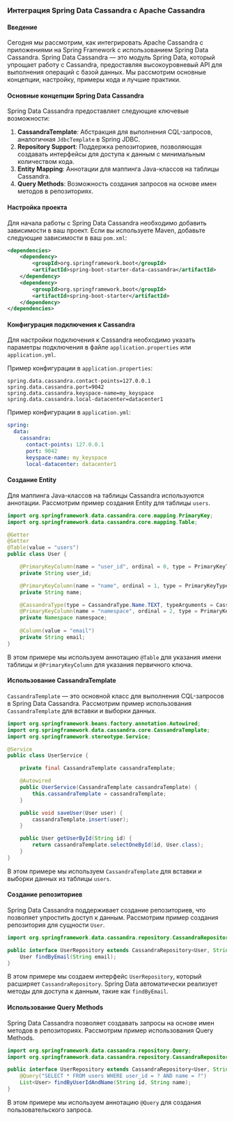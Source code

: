 ### Интеграция Spring Data Cassandra с Apache Cassandra

#### Введение

Сегодня мы рассмотрим, как интегрировать Apache Cassandra с приложениями на Spring Framework с использованием Spring Data Cassandra. Spring Data Cassandra — это модуль Spring Data, который упрощает работу с Cassandra, предоставляя высокоуровневый API для выполнения операций с базой данных. Мы рассмотрим основные концепции, настройку, примеры кода и лучшие практики.

#### Основные концепции Spring Data Cassandra

Spring Data Cassandra предоставляет следующие ключевые возможности:

1. **CassandraTemplate**: Абстракция для выполнения CQL-запросов, аналогичная `JdbcTemplate` в Spring JDBC.
2. **Repository Support**: Поддержка репозиториев, позволяющая создавать интерфейсы для доступа к данным с минимальным количеством кода.
3. **Entity Mapping**: Аннотации для маппинга Java-классов на таблицы Cassandra.
4. **Query Methods**: Возможность создания запросов на основе имен методов в репозиториях.

#### Настройка проекта

Для начала работы с Spring Data Cassandra необходимо добавить зависимости в ваш проект. Если вы используете Maven, добавьте следующие зависимости в ваш `pom.xml`:

```xml
<dependencies>
    <dependency>
        <groupId>org.springframework.boot</groupId>
        <artifactId>spring-boot-starter-data-cassandra</artifactId>
    </dependency>
    <dependency>
        <groupId>org.springframework.boot</groupId>
        <artifactId>spring-boot-starter</artifactId>
    </dependency>
</dependencies>
```

#### Конфигурация подключения к Cassandra

Для настройки подключения к Cassandra необходимо указать параметры подключения в файле `application.properties` или `application.yml`.

Пример конфигурации в `application.properties`:

```properties
spring.data.cassandra.contact-points=127.0.0.1
spring.data.cassandra.port=9042
spring.data.cassandra.keyspace-name=my_keyspace
spring.data.cassandra.local-datacenter=datacenter1
```

Пример конфигурации в `application.yml`:

```yaml
spring:
  data:
    cassandra:
      contact-points: 127.0.0.1
      port: 9042
      keyspace-name: my_keyspace
      local-datacenter: datacenter1
```

#### Создание Entity

Для маппинга Java-классов на таблицы Cassandra используются аннотации. Рассмотрим пример создания Entity для таблицы `users`.

```java
import org.springframework.data.cassandra.core.mapping.PrimaryKey;
import org.springframework.data.cassandra.core.mapping.Table;

@Getter
@Setter
@Table(value = "users")
public class User {

    @PrimaryKeyColumn(name = "user_id", ordinal = 0, type = PrimaryKeyType.PARTITIONED)
    private String user_id;

    @PrimaryKeyColumn(name = "name", ordinal = 1, type = PrimaryKeyType.CLUSTERED)
    private String name;

    @CassandraType(type = CassandraType.Name.TEXT, typeArguments = CassandraType.Name.TEXT)
    @PrimaryKeyColumn(name = "namespace", ordinal = 2, type = PrimaryKeyType.CLUSTERED)
    private Namespace namespace;
    
    @Column(value = "email")
    private String email;
}
```

В этом примере мы используем аннотацию `@Table` для указания имени таблицы и `@PrimaryKeyColumn` для указания первичного ключа.

#### Использование CassandraTemplate

`CassandraTemplate` — это основной класс для выполнения CQL-запросов в Spring Data Cassandra. Рассмотрим пример использования `CassandraTemplate` для вставки и выборки данных.

```java
import org.springframework.beans.factory.annotation.Autowired;
import org.springframework.data.cassandra.core.CassandraTemplate;
import org.springframework.stereotype.Service;

@Service
public class UserService {

    private final CassandraTemplate cassandraTemplate;

    @Autowired
    public UserService(CassandraTemplate cassandraTemplate) {
        this.cassandraTemplate = cassandraTemplate;
    }

    public void saveUser(User user) {
        cassandraTemplate.insert(user);
    }

    public User getUserById(String id) {
        return cassandraTemplate.selectOneById(id, User.class);
    }
}
```

В этом примере мы используем `CassandraTemplate` для вставки и выборки данных из таблицы `users`.

#### Создание репозиториев

Spring Data Cassandra поддерживает создание репозиториев, что позволяет упростить доступ к данным. Рассмотрим пример создания репозитория для сущности `User`.

```java
import org.springframework.data.cassandra.repository.CassandraRepository;

public interface UserRepository extends CassandraRepository<User, String> {
    User findByEmail(String email);
}
```

В этом примере мы создаем интерфейс `UserRepository`, который расширяет `CassandraRepository`. Spring Data автоматически реализует методы для доступа к данным, такие как `findByEmail`.

#### Использование Query Methods

Spring Data Cassandra позволяет создавать запросы на основе имен методов в репозиториях. Рассмотрим пример использования Query Methods.

```java
import org.springframework.data.cassandra.repository.Query;
import org.springframework.data.cassandra.repository.CassandraRepository;

public interface UserRepository extends CassandraRepository<User, String> {
    @Query("SELECT * FROM users WHERE user_id = ? AND name = ?")
    List<User> findByUserIdAndName(String id, String name);
}
```

В этом примере мы используем аннотацию `@Query` для создания пользовательского запроса.
